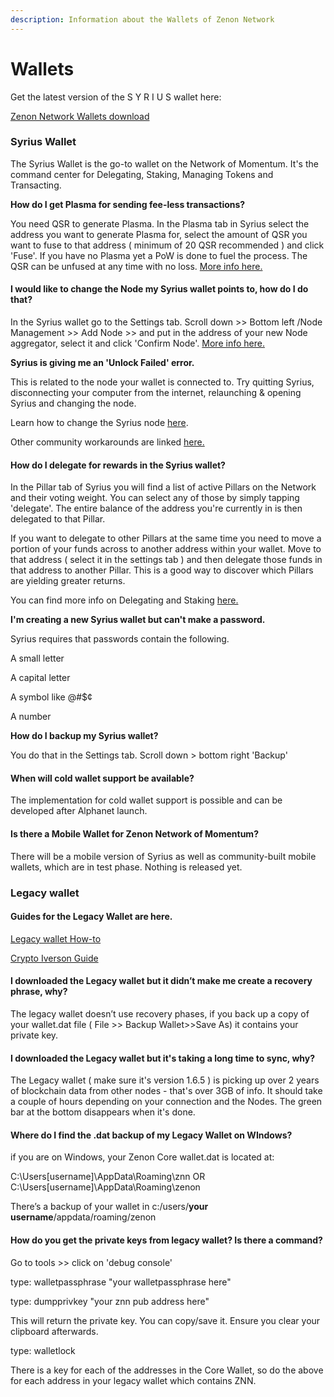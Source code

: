 ```yaml
---
description: Information about the Wallets of Zenon Network
---
```


# Wallets

Get the latest version of the S Y R I U S wallet here:

[Zenon Network Wallets download](https://zenon.network/#downloads)

### Syrius Wallet

The Syrius Wallet is the go-to wallet on the Network of Momentum. It's the command center for Delegating, Staking, Managing Tokens and Transacting.

**How do I get Plasma for sending fee-less transactions?**&#x20;

You need QSR to generate Plasma. In the Plasma tab in Syrius select the address you want to generate Plasma for, select the amount of QSR you want to fuse to that address ( minimum of 20 QSR recommended ) and click 'Fuse'. If you have no Plasma yet a PoW is done to fuel the process. The QSR can be unfused at any time with no loss. [More info here.](fees-and-plasma.md)

#### **I would like to change the Node my Syrius wallet points to, how do I do that?**

In the Syrius wallet go to the Settings tab. Scroll down >> Bottom left /Node Management >> Add Node >> and put in the address of your new Node aggregator, select it and click 'Confirm Node'. [More info here.](nodes-pillars-and-sentinels.md#nodes-syrius-and-the-network)

**Syrius is giving me an 'Unlock Failed' error.**

This is related to the node your wallet is connected to. Try quitting Syrius, disconnecting your computer from the internet, relaunching & opening Syrius and changing the node.

Learn how to change the Syrius node [here](nodes-pillars-and-sentinels.md#nodes-syrius-and-the-network).

Other community workarounds are linked [here.](../#community-resources)

#### **How do I delegate for rewards in the Syrius wallet?**

In the Pillar tab of Syrius you will find a list of active Pillars on the Network and their voting weight. You can select any of those by simply tapping 'delegate'. The entire balance of the address you're currently in is then delegated to that Pillar.&#x20;

If you want to delegate to other Pillars at the same time you need to move a portion of your funds across to another address within your wallet. Move to that address ( select it in the settings tab ) and then delegate those funds in that address to another Pillar. This is a good way to discover which Pillars are yielding greater returns.

You can find more info on Delegating and Staking [here.](staking-and-incentives.md)

**I'm creating a new Syrius wallet but can't make a password.**

Syrius requires that passwords contain the following.

A small letter&#x20;

A capital letter

A symbol like @#$¢

A number

**How do I backup my Syrius wallet?**

You do that in the Settings tab. Scroll down > bottom right 'Backup'

#### **When will cold wallet support be available?** <a href="#q-when-will-cold-wallet-support-be-available" id="q-when-will-cold-wallet-support-be-available"></a>

The implementation for cold wallet support is possible and can be developed after Alphanet launch.

#### **Is there a Mobile Wallet for Zenon Network of Momentum?**

There will be a mobile version of Syrius as well as community-built mobile wallets, which are in test phase. Nothing is released yet.

### Legacy wallet

#### **Guides for the Legacy Wallet are here.**

[Legacy wallet How-to](https://zenon.network/howto)&#x20;

[Crypto Iverson Guide ](https://crypto-iverson.medium.com/so-you-bought-znn-de91d97a2bcb)

#### **I downloaded the Legacy wallet but it didn’t make me create a recovery phrase, why?** <a href="#q-i-downloaded-the-legacy-wallet-but-it-didnt-make-me-create-a-recovery-phrase-why" id="q-i-downloaded-the-legacy-wallet-but-it-didnt-make-me-create-a-recovery-phrase-why"></a>

The legacy wallet doesn’t use recovery phases, if you back up a copy of your wallet.dat file ( File >> Backup Wallet>>Save As) it contains your private key.

#### **I downloaded the Legacy wallet but it's taking a long time to sync, why?** <a href="#q-i-downloaded-the-legacy-wallet-but-it-didnt-make-me-create-a-recovery-phrase-why" id="q-i-downloaded-the-legacy-wallet-but-it-didnt-make-me-create-a-recovery-phrase-why"></a>

The Legacy wallet ( make sure it's version 1.6.5 ) is picking up over 2 years of blockchain data from other nodes - that's over 3GB of info. It should take a couple of hours depending on your connection and the Nodes. The green bar at the bottom disappears when it's done.

#### **Where do I find the .dat backup of my Legacy Wallet on WIndows?**

if you are on Windows, your Zenon Core wallet.dat is located at:

C:\Users\[username]\AppData\Roaming\znn OR C:\Users\[username]\AppData\Roaming\zenon

There’s a backup of your wallet in c:/users/**your username**/appdata/roaming/zenon

#### **How do you get the private keys from legacy wallet? Is there a command?**

Go to tools >> click on 'debug console'&#x20;

type: walletpassphrase "your walletpassphrase here"&#x20;

type: dumpprivkey "your znn pub address here"&#x20;

This will return the private key. You can copy/save it. Ensure you clear your clipboard afterwards.&#x20;

type: walletlock

There is a key for each of the addresses in the Core Wallet, so do the above for each address in your legacy wallet which contains ZNN.

